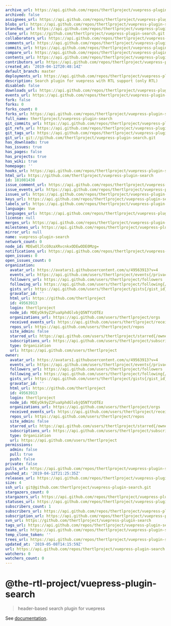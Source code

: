 ```yaml
---
archive_url: https://api.github.com/repos/thertlproject/vuepress-plugin-search/{archive_format}{/ref}
archived: false
assignees_url: https://api.github.com/repos/thertlproject/vuepress-plugin-search/assignees{/user}
blobs_url: https://api.github.com/repos/thertlproject/vuepress-plugin-search/git/blobs{/sha}
branches_url: https://api.github.com/repos/thertlproject/vuepress-plugin-search/branches{/branch}
clone_url: https://github.com/thertlproject/vuepress-plugin-search.git
collaborators_url: https://api.github.com/repos/thertlproject/vuepress-plugin-search/collaborators{/collaborator}
comments_url: https://api.github.com/repos/thertlproject/vuepress-plugin-search/comments{/number}
commits_url: https://api.github.com/repos/thertlproject/vuepress-plugin-search/commits{/sha}
compare_url: https://api.github.com/repos/thertlproject/vuepress-plugin-search/compare/{base}...{head}
contents_url: https://api.github.com/repos/thertlproject/vuepress-plugin-search/contents/{+path}
contributors_url: https://api.github.com/repos/thertlproject/vuepress-plugin-search/contributors
created_at: '2019-04-12T20:48:14Z'
default_branch: master
deployments_url: https://api.github.com/repos/thertlproject/vuepress-plugin-search/deployments
description: Search plugin for vuepress with RTL support (only RTL)
disabled: false
downloads_url: https://api.github.com/repos/thertlproject/vuepress-plugin-search/downloads
events_url: https://api.github.com/repos/thertlproject/vuepress-plugin-search/events
fork: false
forks: 0
forks_count: 0
forks_url: https://api.github.com/repos/thertlproject/vuepress-plugin-search/forks
full_name: thertlproject/vuepress-plugin-search
git_commits_url: https://api.github.com/repos/thertlproject/vuepress-plugin-search/git/commits{/sha}
git_refs_url: https://api.github.com/repos/thertlproject/vuepress-plugin-search/git/refs{/sha}
git_tags_url: https://api.github.com/repos/thertlproject/vuepress-plugin-search/git/tags{/sha}
git_url: git://github.com/thertlproject/vuepress-plugin-search.git
has_downloads: true
has_issues: true
has_pages: false
has_projects: true
has_wiki: true
homepage: ''
hooks_url: https://api.github.com/repos/thertlproject/vuepress-plugin-search/hooks
html_url: https://github.com/thertlproject/vuepress-plugin-search
id: 181081438
issue_comment_url: https://api.github.com/repos/thertlproject/vuepress-plugin-search/issues/comments{/number}
issue_events_url: https://api.github.com/repos/thertlproject/vuepress-plugin-search/issues/events{/number}
issues_url: https://api.github.com/repos/thertlproject/vuepress-plugin-search/issues{/number}
keys_url: https://api.github.com/repos/thertlproject/vuepress-plugin-search/keys{/key_id}
labels_url: https://api.github.com/repos/thertlproject/vuepress-plugin-search/labels{/name}
language: Vue
languages_url: https://api.github.com/repos/thertlproject/vuepress-plugin-search/languages
license: null
merges_url: https://api.github.com/repos/thertlproject/vuepress-plugin-search/merges
milestones_url: https://api.github.com/repos/thertlproject/vuepress-plugin-search/milestones{/number}
mirror_url: null
name: vuepress-plugin-search
network_count: 0
node_id: MDEwOlJlcG9zaXRvcnkxODEwODE0Mzg=
notifications_url: https://api.github.com/repos/thertlproject/vuepress-plugin-search/notifications{?since,all,participating}
open_issues: 0
open_issues_count: 0
organization:
  avatar_url: https://avatars1.githubusercontent.com/u/49563913?v=4
  events_url: https://api.github.com/users/thertlproject/events{/privacy}
  followers_url: https://api.github.com/users/thertlproject/followers
  following_url: https://api.github.com/users/thertlproject/following{/other_user}
  gists_url: https://api.github.com/users/thertlproject/gists{/gist_id}
  gravatar_id: ''
  html_url: https://github.com/thertlproject
  id: 49563913
  login: thertlproject
  node_id: MDEyOk9yZ2FuaXphdGlvbjQ5NTYzOTEz
  organizations_url: https://api.github.com/users/thertlproject/orgs
  received_events_url: https://api.github.com/users/thertlproject/received_events
  repos_url: https://api.github.com/users/thertlproject/repos
  site_admin: false
  starred_url: https://api.github.com/users/thertlproject/starred{/owner}{/repo}
  subscriptions_url: https://api.github.com/users/thertlproject/subscriptions
  type: Organization
  url: https://api.github.com/users/thertlproject
owner:
  avatar_url: https://avatars1.githubusercontent.com/u/49563913?v=4
  events_url: https://api.github.com/users/thertlproject/events{/privacy}
  followers_url: https://api.github.com/users/thertlproject/followers
  following_url: https://api.github.com/users/thertlproject/following{/other_user}
  gists_url: https://api.github.com/users/thertlproject/gists{/gist_id}
  gravatar_id: ''
  html_url: https://github.com/thertlproject
  id: 49563913
  login: thertlproject
  node_id: MDEyOk9yZ2FuaXphdGlvbjQ5NTYzOTEz
  organizations_url: https://api.github.com/users/thertlproject/orgs
  received_events_url: https://api.github.com/users/thertlproject/received_events
  repos_url: https://api.github.com/users/thertlproject/repos
  site_admin: false
  starred_url: https://api.github.com/users/thertlproject/starred{/owner}{/repo}
  subscriptions_url: https://api.github.com/users/thertlproject/subscriptions
  type: Organization
  url: https://api.github.com/users/thertlproject
permissions:
  admin: false
  pull: true
  push: false
private: false
pulls_url: https://api.github.com/repos/thertlproject/vuepress-plugin-search/pulls{/number}
pushed_at: '2019-04-12T21:25:35Z'
releases_url: https://api.github.com/repos/thertlproject/vuepress-plugin-search/releases{/id}
size: 4
ssh_url: git@github.com:thertlproject/vuepress-plugin-search.git
stargazers_count: 0
stargazers_url: https://api.github.com/repos/thertlproject/vuepress-plugin-search/stargazers
statuses_url: https://api.github.com/repos/thertlproject/vuepress-plugin-search/statuses/{sha}
subscribers_count: 1
subscribers_url: https://api.github.com/repos/thertlproject/vuepress-plugin-search/subscribers
subscription_url: https://api.github.com/repos/thertlproject/vuepress-plugin-search/subscription
svn_url: https://github.com/thertlproject/vuepress-plugin-search
tags_url: https://api.github.com/repos/thertlproject/vuepress-plugin-search/tags
teams_url: https://api.github.com/repos/thertlproject/vuepress-plugin-search/teams
temp_clone_token: ''
trees_url: https://api.github.com/repos/thertlproject/vuepress-plugin-search/git/trees{/sha}
updated_at: '2019-05-08T14:15:59Z'
url: https://api.github.com/repos/thertlproject/vuepress-plugin-search
watchers: 0
watchers_count: 0
---
```


# @the-rtl-project/vuepress-plugin-search

> header-based search plugin for vuepress

See [documentation](https://v1.vuepress.vuejs.org/plugin/official/plugin-search.html).

